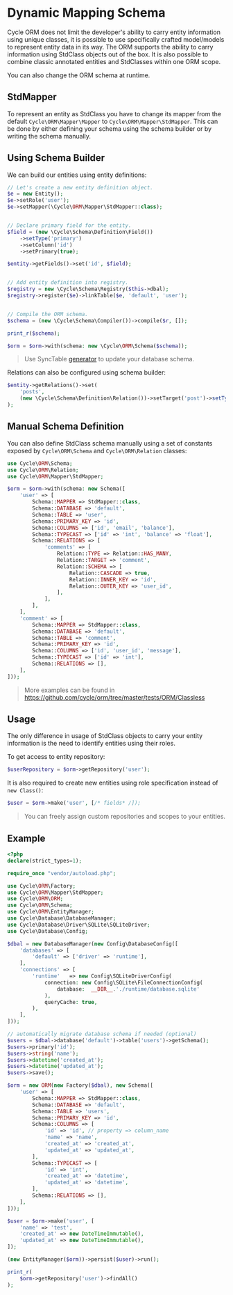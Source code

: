 # Dynamic Mapping Schema

Cycle ORM does not limit the developer's ability to carry entity information using unique classes, it is possible to use
specifically crafted model/models to represent entity data in its way. The ORM supports the ability to carry information
using StdClass objects out of the box. It is also possible to combine classic annotated entities and StdClasses within
one ORM scope.

You can also change the ORM schema at runtime.

## StdMapper

To represent an entity as StdClass you have to change its mapper from the default `Cycle\ORM\Mapper\Mapper`
to `Cycle\ORM\Mapper\StdMapper`. This can be done by either defining your schema using the schema builder or by writing
the schema manually.

## Using Schema Builder

We can build our entities using entity definitions:

```php
// Let's create a new entity definition object.
$e = new Entity();
$e->setRole('user');
$e->setMapper(\Cycle\ORM\Mapper\StdMapper::class);


// Declare primary field for the entity.
$field = (new \Cycle\Schema\Definition\Field())
    ->setType('primary')
    ->setColumn('id')
    ->setPrimary(true);

$entity->getFields()->set('id', $field);


// Add entity definition into registry.
$registry = new \Cycle\Schema\Registry($this->dbal);
$registry->register($e)->linkTable($e, 'default', 'user');


// Compile the ORM schema.
$schema = (new \Cycle\Schema\Compiler())->compile($r, []);

print_r($schema);

$orm = $orm->with(schema: new \Cycle\ORM\Schema($schema));
```

> Use SyncTable [generator](/docs/en/schema/schema-builder.md) to update your database schema.

Relations can also be configured using schema builder:

```php
$entity->getRelations()->set(
    'posts',
    (new \Cycle\Schema\Definition\Relation())->setTarget('post')->setType('hasMany')
);
```

## Manual Schema Definition

You can also define StdClass schema manually using a set of constants exposed by `Cycle\ORM\Schema` and `Cycle\ORM\Relation` classes:

```php
use Cycle\ORM\Schema;
use Cycle\ORM\Relation;
use Cycle\ORM\Mapper\StdMapper;

$orm = $orm->with(schema: new Schema([
    'user' => [
        Schema::MAPPER => StdMapper::class,
        Schema::DATABASE => 'default',
        Schema::TABLE => 'user',
        Schema::PRIMARY_KEY => 'id',
        Schema::COLUMNS => ['id', 'email', 'balance'],
        Schema::TYPECAST => ['id' => 'int', 'balance' => 'float'],
        Schema::RELATIONS => [
            'comments' => [
                Relation::TYPE => Relation::HAS_MANY,
                Relation::TARGET => 'comment',
                Relation::SCHEMA => [
                    Relation::CASCADE => true,
                    Relation::INNER_KEY => 'id',
                    Relation::OUTER_KEY => 'user_id',
                ],
            ],
        ],
    ],
    'comment' => [
        Schema::MAPPER => StdMapper::class,
        Schema::DATABASE => 'default',
        Schema::TABLE => 'comment',
        Schema::PRIMARY_KEY => 'id',
        Schema::COLUMNS => ['id', 'user_id', 'message'],
        Schema::TYPECAST => ['id' => 'int'],
        Schema::RELATIONS => [],
    ],
]));
```

> More examples can be found in https://github.com/cycle/orm/tree/master/tests/ORM/Classless

## Usage

The only difference in usage of StdClass objects to carry your entity information is the need to identify entities using
their roles.

To get access to entity repository:

```php
$userRepository = $orm->getRepository('user');
```

It is also required to create new entities using role specification instead of `new Class()`:

```php
$user = $orm->make('user', [/* fields* /]);
```

> You can freely assign custom repositories and scopes to your entities.

## Example

```php
<?php
declare(strict_types=1);

require_once "vendor/autoload.php";

use Cycle\ORM\Factory;
use Cycle\ORM\Mapper\StdMapper;
use Cycle\ORM\ORM;
use Cycle\ORM\Schema;
use Cycle\ORM\EntityManager;
use Cycle\Database\DatabaseManager;
use Cycle\Database\Driver\SQLite\SQLiteDriver;
use Cycle\Database\Config;

$dbal = new DatabaseManager(new Config\DatabaseConfig([
    'databases' => [
        'default' => ['driver' => 'runtime'],
    ],
    'connections' => [
        'runtime'   => new Config\SQLiteDriverConfig(
            connection: new Config\SQLite\FileConnectionConfig(
                database:  __DIR__.'./runtime/database.sqlite'
            ),
            queryCache: true,
        ),
    ],
]));

// automatically migrate database schema if needed (optional)
$users = $dbal->database('default')->table('users')->getSchema();
$users->primary('id');
$users->string('name');
$users->datetime('created_at');
$users->datetime('updated_at');
$users->save();

$orm = new ORM(new Factory($dbal), new Schema([
    'user' => [
        Schema::MAPPER => StdMapper::class,
        Schema::DATABASE => 'default',
        Schema::TABLE => 'users',
        Schema::PRIMARY_KEY => 'id',
        Schema::COLUMNS => [
            'id' => 'id', // property => column_name
            'name' => 'name',
            'created_at' => 'created_at',
            'updated_at' => 'updated_at',
        ],
        Schema::TYPECAST => [
            'id' => 'int',
            'created_at' => 'datetime',
            'updated_at' => 'datetime',
        ],
        Schema::RELATIONS => [],
    ],
]));

$user = $orm->make('user', [
    'name' => 'test',
    'created_at' => new DateTimeImmutable(),
    'updated_at' => new DateTimeImmutable(),
]);

(new EntityManager($orm))->persist($user)->run();

print_r(
    $orm->getRepository('user')->findAll()
);
```
